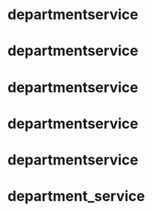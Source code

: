 # departmentservice
# departmentservice
# departmentservice
# departmentservice
# departmentservice
# department_service
